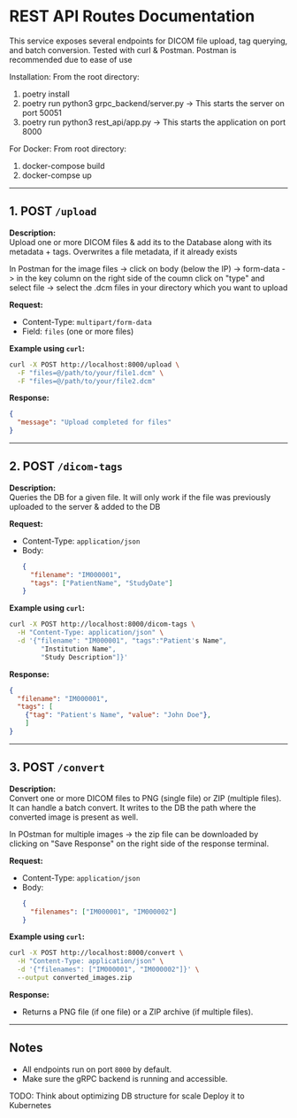 # REST API Routes Documentation

This service exposes several endpoints for DICOM file upload, tag querying, and batch conversion.
Tested with curl & Postman. Postman is recommended due to ease of use 

Installation: 
From the root directory: 
1. poetry install 
2. poetry run python3 grpc_backend/server.py -> This starts the server on port 50051
3. poetry run python3 rest_api/app.py -> This starts the application on port 8000

For Docker:
From root directory:
1. docker-compose build
2. docker-compse up

---

## 1. **POST `/upload`**

**Description:**  
Upload one or more DICOM files & add its to the Database along with its metadata + tags. Overwrites a file metadata, if it already exists 

In Postman for the image files -> click on body (below the IP) -> form-data -> in the key column on the right side of the coumn click on "type" and select file -> select the .dcm files in your directory which you want to upload 

**Request:**  
- Content-Type: `multipart/form-data`
- Field: `files` (one or more files)

**Example using `curl`:**
```sh
curl -X POST http://localhost:8000/upload \
  -F "files=@/path/to/your/file1.dcm" \
  -F "files=@/path/to/your/file2.dcm"
```

**Response:**
```json
{
  "message": "Upload completed for files"
}
```

---

## 2. **POST `/dicom-tags`**

**Description:**  
Queries the DB for a given file. It will only work if the file was previously uploaded to the server & added to the DB 

**Request:**  
- Content-Type: `application/json`
- Body:
  ```json
  {
    "filename": "IM000001",
    "tags": ["PatientName", "StudyDate"]
  }
  ```

**Example using `curl`:**
```sh
curl -X POST http://localhost:8000/dicom-tags \
  -H "Content-Type: application/json" \
  -d '{"filename": "IM000001", "tags":"Patient's Name",
        "Institution Name",
        "Study Description"]}'
```

**Response:**
```json
{
  "filename": "IM000001",
  "tags": [
    {"tag": "Patient's Name", "value": "John Doe"},
    ]
}
```

---

## 3. **POST `/convert`**

**Description:**  
Convert one or more DICOM files to PNG (single file) or ZIP (multiple files).
It can handle a batch convert. It writes to the DB the path where the converted image is present as well. 

In POstman for multiple images -> the zip file can be downloaded by clicking on "Save Response" on the right side of the response terminal. 

**Request:**  
- Content-Type: `application/json`
- Body:
  ```json
  {
    "filenames": ["IM000001", "IM000002"]
  }
  ```

**Example using `curl`:**
```sh
curl -X POST http://localhost:8000/convert \
  -H "Content-Type: application/json" \
  -d '{"filenames": ["IM000001", "IM000002"]}' \
  --output converted_images.zip
```

**Response:**  
- Returns a PNG file (if one file) or a ZIP archive (if multiple files).

---

## Notes

- All endpoints run on port `8000` by default.
- Make sure the gRPC backend is running and accessible.

TODO:
Think about optimizing DB structure for scale 
Deploy it to Kubernetes


